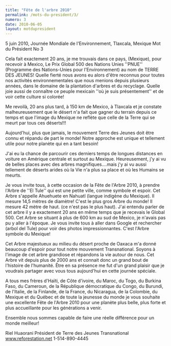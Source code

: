 ```yaml
---
title: "Fête de l'arbre 2010"
permalink: /mots-du-president/3/
numero: 3
date: 2010-06-05
layout: motdupresident
---
```

5 juin 2010, Journée Mondiale de l'Environnement, Tlaxcala, Mexique
Mot du Président No 3

Cela fait exactement 20 ans, je me trouvais dans ce pays, (Mexique), pour recevoir à Mexico, Le Prix Global 500 des Nations Unies ''PNUE'' (Programme des Nations-Unies pour l'Environnement) au nom de TERRE DES JEUNES! Quelle fierté nous avons eu alors d'être reconnus pour toutes nos activités environnementales que nous menions depuis plusieurs années, dans le domaine de la plantation d'arbres et du recyclage. Quelle joie aussi de connaître ce peuple mexicain ''où je suis présentement'' et de voir cette culture si colorée!

Me revoilà, 20 ans plus tard, à 150 km de Mexico, à Tlaxcala et je constate malheureusement que le désert n'a fait que gagner du terrain depuis ce temps et que l'image du Mexique ne reflète que celle de la Terre qui se meurt par tous ces déserts!!!

Aujourd'hui, plus que jamais, le mouvement Terre des Jeunes doit être connu et répandu de part le monde! Notre approche est unique et tellement utile pour notre planète qui en a tant besoin!

J'ai eu la chance de parcourir ces derniers temps de longues distances en voiture en Amérique centrale et surtout au Mexique. Heureusement, j'y ai vu de belles places avec des arbres magnifiques....mais j'y ai vu aussi tellement de déserts arides où la Vie n'a plus sa place et où les Humains se meurts.

Je vous invite tous, à cette occasion de la Fête de l'Arbre 2010, à prendre l'Arbre de ''El Tule'' qui est une petite ville, comme symbole et espoir. Cet Arbre s'appelle Ahuehuete en Nahuatl (langue indigène du Mexique). Il mesure 14,5 mètres de diamètre! C'est le plus gros Arbre du monde! Il mesure 42 mètre de haut. (ce n'est pas le plus haut). J'ai entendu parler de cet arbre il y a exactement 20 ans en même temps que je recevais le Global 500. Cet Arbre se situant à plus de 600 km au sud de Mexico, je n'avais pas pu y aller à l'époque. Je vous invite tous à aller dans Google et rechercher (arbol del Tule) pour voir des photos impressionnantes. C'est l'Arbre symbole du Mexique!

Cet Arbre majestueux au milieu du désert proche de Oaxaca m'a donné beaucoup d'espoir pour tout notre mouvement Transnational. Soyons à l'image de cet arbre grandiose et répandons la vie autour de nous. Cet Arbre vit depuis plus de 2000 ans et connait donc un grand bout de l'histoire de l'humanité. Être en sa présence me fut d'un grand plaisir que je voudrais partager avec vous tous aujourd'hui en cette journée spéciale.

A tous mes frères d'Haïti, de Côte d'ivoire, du Maroc, du Togo, du Burkina Faso, du Cameroun, de la République démocratique du Congo, du Burundi, de l'Italie, de la Finlande, de la France, du Nicaragua, de la Colombie, du Mexique et du Québec et de toute la jeunesse du monde je vous souhaite une excellente Fête de l'Arbre 2010 pour une planète plus belle, plus forte et plus accueillante pour les générations a venir.

Ensemble nous sommes capable de faire une réelle différence pour un monde meilleur!

Riel Huaorani
Président de Terre des Jeunes Transnational
www.reforestation.net
1-514-890-4445
